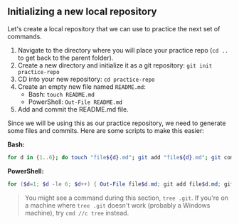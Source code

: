 ## Initializing a new local repository

Let's create a local repository that we can use to practice the next set of commands.

1. Navigate to the directory where you will place your practice repo (`cd ..` to get back to the parent folder).
1. Create a new directory and initialize it as a git repository: `git init practice-repo`
1. CD into your new repository: `cd practice-repo`
1. Create an empty new file named `README.md`:
   - Bash: `touch README.md`
   - PowerShell: `Out-File README.md`
1. Add and commit the README.md file.

Since we will be using this as our practice repository, we need to generate some files and commits. Here are some scripts to make this easier:

**Bash:**

```sh
for d in {1..6}; do touch "file${d}.md"; git add "file${d}.md"; git commit -m "adding file ${d}"; done
```

**PowerShell:**

```powershell
for ($d=1; $d -le 6; $d++) { Out-File file$d.md; git add file$d.md; git commit -m "adding file$d.md"; }
```

> You might see a command during this section, `tree .git`. If you're on a machine where `tree .git` doesn't work (probably a Windows machine), try `cmd //c tree` instead.
